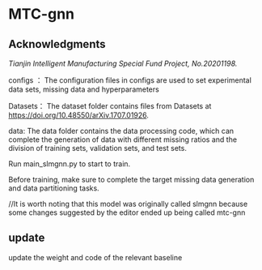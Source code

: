 # MTC-gnn

## Acknowledgments
*Tianjin Intelligent Manufacturing Special Fund Project, No.20201198.*


configs ：
The configuration files in configs are used to set experimental data sets, missing data and hyperparameters

Datasets：
The dataset folder contains files from Datasets at https://doi.org/10.48550/arXiv.1707.01926.

data:
The data folder contains the data processing code, which can complete the generation of data with different missing ratios and the division of training sets, validation sets, and test sets.

Run main_slmgnn.py to start to train.

Before training, make sure to complete the target missing data generation and data partitioning tasks.

//It is worth noting that this model was originally called slmgnn because some changes suggested by the editor ended up being called mtc-gnn

## update
update the weight and code of the relevant baseline
